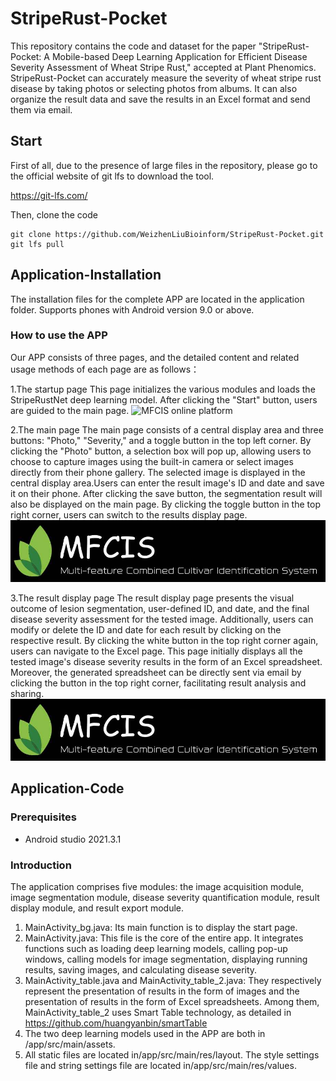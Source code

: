 # StripeRust-Pocket

This repository contains the code and dataset for the paper "StripeRust-Pocket: A Mobile-based Deep Learning Application for Efficient Disease Severity Assessment of Wheat Stripe Rust," accepted at Plant Phenomics. StripeRust-Pocket can accurately measure the severity of wheat stripe rust disease by taking photos or selecting photos from albums. It can also organize the result data and save the results in an Excel format and send them via email.

## Start

First of all, due to the presence of large files in the repository, please go to the official website of git lfs to download the tool.

https://git-lfs.com/

Then, clone the code
```shell script
git clone https://github.com/WeizhenLiuBioinform/StripeRust-Pocket.git
git lfs pull
```

## Application-Installation

The installation files for the complete APP are located in the application folder. Supports phones with Android version 9.0 or above.

### How to use the APP
Our APP consists of three pages, and the detailed content and related usage methods of each page are as follows：

1.The startup page
This page initializes the various modules and loads the StripeRustNet deep learning model. After clicking the "Start" button, users are guided to the main page.
![MFCIS online platform](https://github.com/WeizhenLiuBioinform/StripeRust-Pocket/Application_source_code/app/src/main/assets/图片1.jpg)

2.The main page
The main page consists of a central display area and three buttons: "Photo," "Severity," and a toggle button in the top left corner. By clicking the "Photo" button, a selection box will pop up, allowing users to choose to capture images using the built-in camera or select images directly from their phone gallery. The selected image is displayed in the central display area.Users can enter the result image's ID and date and save it on their phone. After clicking the save button, the segmentation result will also be displayed on the main page. By clicking the toggle button in the top right corner, users can switch to the results display page. 
![MFCIS online platform](https://github.com/WeizhenLiuBioinform/mfcis/blob/master/logo.jpg)

3.The result display page
The result display page presents the visual outcome of lesion segmentation, user-defined ID, and date, and the final disease severity assessment for the tested image. Additionally, users can modify or delete the ID and date for each result by clicking on the respective result. By clicking the white button in the top right corner again, users can navigate to the Excel page. This page initially displays all the tested image's disease severity results in the form of an Excel spreadsheet. Moreover, the generated spreadsheet can be directly sent via email by clicking the button in the top right corner, facilitating result analysis and sharing.
![MFCIS online platform](https://github.com/WeizhenLiuBioinform/mfcis/blob/master/logo.jpg)


## Application-Code
### Prerequisites
* Android studio 2021.3.1

### Introduction
The application comprises five modules: the image acquisition module, image segmentation module, disease severity 
quantification module, result display module, and result export module.

1. MainActivity_bg.java: Its main function is to display the start page.
2. MainActivity.java: This file is the core of the entire app. It integrates functions such as loading deep learning 
models, calling pop-up windows, calling models for image segmentation, displaying running results, saving images, 
and calculating disease severity.
3. MainActivity_table.java and MainActivity_table_2.java: They respectively represent the presentation of results in 
the form of images and the presentation of results in the form of Excel spreadsheets. Among them, 
MainActivity_table_2 uses Smart Table technology, as detailed in https://github.com/huangyanbin/smartTable
4. The two deep learning models used in the APP are both in /app/src/main/assets.
5. All static files are located in/app/src/main/res/layout. The style settings file and string settings file are 
located in/app/src/main/res/values.
